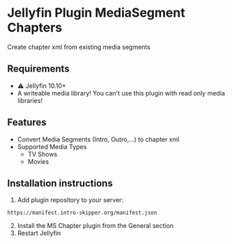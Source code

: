# Jellyfin Plugin MediaSegment Chapters

Create chapter xml from existing media segments

## Requirements

- ⚠️ Jellyfin 10.10+
- A writeable media library! You can't use this plugin with read only media libraries!

## Features
- Convert Media Segments (Intro, Outro,...) to chapter xml
- Supported Media Types
  - TV Shows
  - Movies

## Installation instructions

1. Add plugin repository to your server:
```
https://manifest.intro-skipper.org/manifest.json
```
2. Install the MS Chapter plugin from the General section
3. Restart Jellyfin
